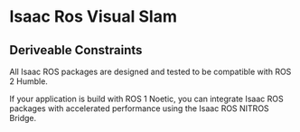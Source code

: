 # Isaac Ros Visual Slam

## Deriveable Constraints

All Isaac ROS packages are designed and tested to be compatible with ROS 2 Humble.

If your application is build with ROS 1 Noetic, you can integrate Isaac ROS packages with accelerated performance using the Isaac ROS NITROS Bridge.
